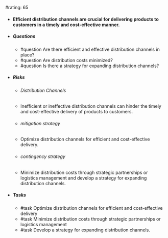 #rating: 65
- #### Efficient distribution channels are crucial for delivering products to customers in a timely and cost-effective manner.
- ##### Questions
  - #question Are there efficient and effective distribution channels in place?
  - #question Are distribution costs minimized?
  - #question Is there a strategy for expanding distribution channels?
- ##### Risks

  - ###### Distribution Channels
  - Inefficient or ineffective distribution channels can hinder the timely and cost-effective delivery of products to customers.
  - ###### mitigation strategy
  - Optimize distribution channels for efficient and cost-effective delivery.
  - ###### contingency strategy
  - Minimize distribution costs through strategic partnerships or logistics management and develop a strategy for expanding distribution channels.
- ##### Tasks
  - #task Optimize distribution channels for efficient and cost-effective delivery
  - #task  Minimize distribution costs through strategic partnerships or logistics management
  - #task  Develop a strategy for expanding distribution channels.


